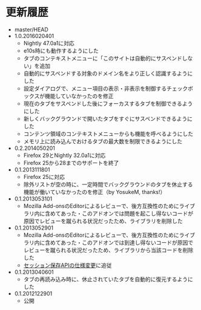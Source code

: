 # 更新履歴

 - master/HEAD
 - 1.0.2016020401
   * Nightly 47.0a1に対応
   * e10s時にも動作するようにした
   * タブのコンテキストメニューに「このサイトは自動的にサスペンドしない」を追加
   * 自動的にサスペンドする対象のドメイン名をより正しく認識するようにした
   * 設定ダイアログで、メニュー項目の表示・非表示を制御するチェックボックスが機能していなかったのを修正
   * 現在のタブをサスペンドした後にフォーカスするタブを制御できるようにした
   * 新しくバックグラウンドで開いたタブをすぐにサスペンドできるようにした
   * コンテンツ領域のコンテキストメニューからも機能を呼べるようにした
   * メモリ上に読み込んでおけるタブの最大数を制限できるようにした
 - 0.2.2014050201
   * Firefox 29とNightly 32.0a1に対応
   * Firefox 25から28までのサポートを終了
 - 0.1.2013111801
   * Firefox 25に対応
   * 除外リストが空の時に、一定時間でバックグラウンドのタブを休止する機能が働いていなかったのを修正（by YosukeM, thanks!）
 - 0.1.2013053101
   * Mozilla Add-onsのEditorによるレビューで、後方互換性のためにライブラリ内に含めてあった・このアドオンでは問題を起こし得ないコードが原因でレビューを蹴られる状況だったため、ライブラリを削除した
 - 0.1.2013052901
   * Mozilla Add-onsのEditorによるレビューで、後方互換性のためにライブラリ内に含めてあった・このアドオンでは到達し得ないコードが原因でレビューを蹴られる状況だったため、ライブラリから当該コードを削除した
   * [セッション保存APIの仕様変更](http://dutherenverseauborddelatable.wordpress.com/2013/05/23/add-on-breakage-continued-list-of-add-ons-that-will-probably-be-affected/)に追従
 - 0.1.2013040601
   * タブの再読み込み時に、休止されていたタブを自動的に復元するようにした
 - 0.1.2012122901
   * 公開
